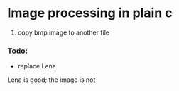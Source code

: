 # Image processing in plain c

1. copy bmp image to another file

### Todo:

* replace Lena

Lena is good; the image is not
